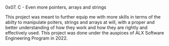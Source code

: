 0x07. C - Even more pointers, arrays and strings

This project was meant to further equip me with more skills in terms of the abilty to manipulate poiters, strings and arrays at will, with a proper and better understanding of how they work and how they are rightly and effectively used.
This project was done under the auspices of ALX Software Engineering Program in 2022.
